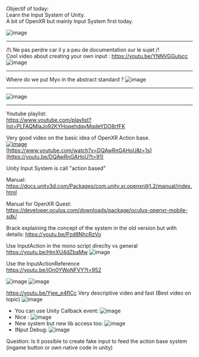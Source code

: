 Objectif of today:   
Learn the Input System of Unity.  
A bit of OpenXR but mainly Input System first today.  



![image](https://user-images.githubusercontent.com/20149493/174494314-ebbd1969-845d-4bb6-b625-6c0466241d67.png)




--------------------------

/!\ Ne pas perdre car il y a peu de documentation sur le sujet /!\
Cool video about creating your own input :
https://youtu.be/YNNVGGulscc
![image](https://user-images.githubusercontent.com/20149493/174499775-94fe66e6-9acd-4b78-af49-3ea9bc751603.png)


-----------------
Where do we put Myo in the abstract standard ?
![image](https://user-images.githubusercontent.com/20149493/174498661-bb25a8f9-cf9a-43b0-a13f-c26623d321ce.png)



--------------------------------

![image](https://user-images.githubusercontent.com/20149493/174492606-befadccc-73e9-42bf-81b0-cd0bfea9b9f1.png)





--------------------------------


Youtube playlist:  
https://www.youtube.com/playlist?list=PLFAQMlaJo92KYHopehdqyMqdeYDO8rfFK  


Very good video on the basic idea of OpenXR Action base.  
[![image](https://user-images.githubusercontent.com/20149493/174460347-5a3411d8-e347-4369-9279-26f7d1b95b40.png)](https://youtu.be/DQAwRnGAHoU?t=91)  
[https://www.youtube.com/watch?v=DQAwRnGAHoU&t=1s](https://youtu.be/DQAwRnGAHoU?t=91)  


Unity Input System is call "action based"


Manual:
https://docs.unity3d.com/Packages/com.unity.xr.openxr@1.2/manual/index.html

Manual for OpenXR Quest:
https://developer.oculus.com/downloads/package/oculus-openxr-mobile-sdk/


Brack explaining the concept of the system in the old version but with details:
https://youtu.be/Pzd8NhcRzVo


Use InputAction in the mono script direclty vs general
https://youtu.be/HmXU4dZbaMw
![image](https://user-images.githubusercontent.com/20149493/174461094-3b50230c-689e-44ba-aeb4-464850e224e2.png)

Use the InputActionReference  
https://youtu.be/jOn0YWoNFVY?t=952  
   
![image](https://user-images.githubusercontent.com/20149493/174461362-c2a4858e-f2cd-4420-b14d-bdc8489980e3.png)
![image](https://user-images.githubusercontent.com/20149493/174461387-401d1f1e-92f7-4a50-b7ed-2d0cceeb2dbe.png)


https://youtu.be/Yjee_e4fICc
Very descriptive video and fast
(Best video on topic)
![image](https://user-images.githubusercontent.com/20149493/174461459-75cf297a-3ae5-4ced-ad46-dfbe6bef7a98.png)
- You can use Unity Callback event: ![image](https://user-images.githubusercontent.com/20149493/174461507-d45cedb5-c0b4-438b-9184-468d027f8ed2.png)
- Nice : ![image](https://user-images.githubusercontent.com/20149493/174461531-64dae782-1734-4b84-940d-041bb75fa9c1.png)
- New system but new lib access too: ![image](https://user-images.githubusercontent.com/20149493/174462064-9b2b9ee1-58ee-4d67-a80f-be53e48fb71f.png)
- INput Debug: ![image](https://user-images.githubusercontent.com/20149493/174462141-ac8f0110-5365-4277-97ff-41ff1e631edd.png)



Question: Is it possible to create fake input to feed the action base system (ingame button or own native code in unity)
